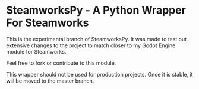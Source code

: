 # SteamworksPy - A Python Wrapper For Steamworks
This is the experimental branch of SteamworksPy.  It was made to test out extensive changes to the project to match closer to my Godot Engine module for Steamworks.

Feel free to fork or contribute to this module.

This wrapper should not be used for production projects.  Once it is stable, it will be moved to the master branch.